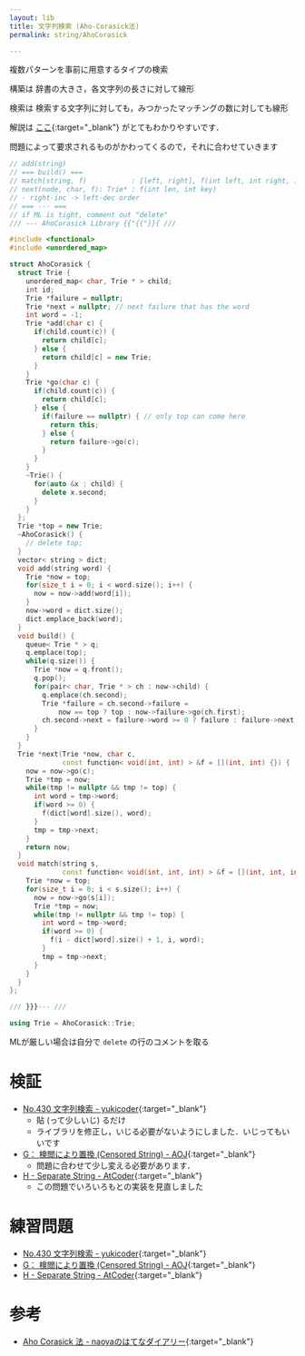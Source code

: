 ```yaml
---
layout: lib
title: 文字列検索 (Aho-Corasick法)
permalink: string/AhoCorasick

---
```



複数パターンを事前に用意するタイプの検索


構築は 辞書の大きさ，各文字列の長さに対して線形

検索は 検索する文字列に対しても，みつかったマッチングの数に対しても線形

解説は [ここ](http://d.hatena.ne.jp/naoya/touch/20090405/aho_corasick){:target="_blank"} がとてもわかりやすいです．<!--_-->

問題によって要求されるものがかわってくるので，それに合わせていきます


```cpp
// add(string)
// === build() ===
// match(string, f)           : [left, right], f(int left, int right, int key)
// next(node, char, f): Trie* : f(int len, int key)
// - right-inc -> left-dec order
// === --- ===
// if ML is tight, comment out "delete"
/// --- AhoCorasick Library {{"{{"}}{ ///

#include <functional>
#include <unordered_map>

struct AhoCorasick {
  struct Trie {
    unordered_map< char, Trie * > child;
    int id;
    Trie *failure = nullptr;
    Trie *next = nullptr; // next failure that has the word
    int word = -1;
    Trie *add(char c) {
      if(child.count(c)) {
        return child[c];
      } else {
        return child[c] = new Trie;
      }
    }
    Trie *go(char c) {
      if(child.count(c)) {
        return child[c];
      } else {
        if(failure == nullptr) { // only top can come here
          return this;
        } else {
          return failure->go(c);
        }
      }
    }
    ~Trie() {
      for(auto &x : child) {
        delete x.second;
      }
    }
  };
  Trie *top = new Trie;
  ~AhoCorasick() {
    // delete top;
  }
  vector< string > dict;
  void add(string word) {
    Trie *now = top;
    for(size_t i = 0; i < word.size(); i++) {
      now = now->add(word[i]);
    }
    now->word = dict.size();
    dict.emplace_back(word);
  }
  void build() {
    queue< Trie * > q;
    q.emplace(top);
    while(q.size()) {
      Trie *now = q.front();
      q.pop();
      for(pair< char, Trie * > ch : now->child) {
        q.emplace(ch.second);
        Trie *failure = ch.second->failure =
            now == top ? top : now->failure->go(ch.first);
        ch.second->next = failure->word >= 0 ? failure : failure->next;
      }
    }
  }
  Trie *next(Trie *now, char c,
             const function< void(int, int) > &f = [](int, int) {}) {
    now = now->go(c);
    Trie *tmp = now;
    while(tmp != nullptr && tmp != top) {
      int word = tmp->word;
      if(word >= 0) {
        f(dict[word].size(), word);
      }
      tmp = tmp->next;
    }
    return now;
  }
  void match(string s,
             const function< void(int, int, int) > &f = [](int, int, int) {}) {
    Trie *now = top;
    for(size_t i = 0; i < s.size(); i++) {
      now = now->go(s[i]);
      Trie *tmp = now;
      while(tmp != nullptr && tmp != top) {
        int word = tmp->word;
        if(word >= 0) {
          f(i - dict[word].size() + 1, i, word);
        }
        tmp = tmp->next;
      }
    }
  }
};

/// }}}--- ///

using Trie = AhoCorasick::Trie;
```


MLが厳しい場合は自分で `delete` の行のコメントを取る

# 検証

* [No.430 文字列検索 - yukicoder](https://yukicoder.me/submissions/281765){:target="_blank"}<!--_-->
  * 貼 (って少しいじ) るだけ
  * ライブラリを修正し，いじる必要がないようにしました．いじってもいいです
* [G： 検閲により置換 (Censored String) - AOJ](https://onlinejudge.u-aizu.ac.jp/status/users/luma/submissions/1/2873/judge/3116720/C++14){:target="_blank"}<!--_-->
  * 問題に合わせて少し変える必要があります．
* [H - Separate String - AtCoder](https://beta.atcoder.jp/contests/jag2017autumn/submissions/3107157){:target="_blank"}<!--_-->
  * この問題でいろいろもとの実装を見直しました

# 練習問題

* [No.430 文字列検索 - yukicoder](https://yukicoder.me/problems/no/430){:target="_blank"}<!--_-->
* [G： 検閲により置換 (Censored String) - AOJ](https://onlinejudge.u-aizu.ac.jp/problems/2873){:target="_blank"}<!--_-->
* [H - Separate String - AtCoder](https://beta.atcoder.jp/contests/jag2017autumn/tasks/jag2017autumn_h){:target="_blank"}

# 参考

* [Aho Corasick 法 - naoyaのはてなダイアリー](http://d.hatena.ne.jp/naoya/touch/20090405/aho_corasick){:target="_blank"}<!--_-->


